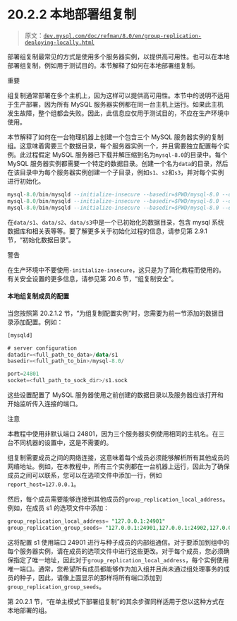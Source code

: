 # 20.2.2 本地部署组复制

> 原文：[`dev.mysql.com/doc/refman/8.0/en/group-replication-deploying-locally.html`](https://dev.mysql.com/doc/refman/8.0/en/group-replication-deploying-locally.html)

部署组复制最常见的方式是使用多个服务器实例，以提供高可用性。也可以在本地部署组复制，例如用于测试目的。本节解释了如何在本地部署组复制。

重要

组复制通常部署在多个主机上，因为这样可以提供高可用性。本节中的说明不适用于生产部署，因为所有 MySQL 服务器实例都在同一台主机上运行。如果此主机发生故障，整个组都会失败。因此，此信息应仅用于测试目的，不应在生产环境中使用。

本节解释了如何在一台物理机器上创建一个包含三个 MySQL 服务器实例的复制组。这意味着需要三个数据目录，每个服务器实例一个，并且需要独立配置每个实例。此过程假定 MySQL 服务器已下载并解压缩到名为`mysql-8.0`的目录中。每个 MySQL 服务器实例都需要一个特定的数据目录。创建一个名为`data`的目录，然后在该目录中为每个服务器实例创建一个子目录，例如`s1`、`s2`和`s3`，并对每个实例进行初始化。

```sql
mysql-8.0/bin/mysqld --initialize-insecure --basedir=$PWD/mysql-8.0 --datadir=$PWD/data/s1
mysql-8.0/bin/mysqld --initialize-insecure --basedir=$PWD/mysql-8.0 --datadir=$PWD/data/s2
mysql-8.0/bin/mysqld --initialize-insecure --basedir=$PWD/mysql-8.0 --datadir=$PWD/data/s3
```

在`data/s1`、`data/s2`、`data/s3`中是一个已初始化的数据目录，包含 mysql 系统数据库和相关表等等。要了解更多关于初始化过程的信息，请参见第 2.9.1 节，“初始化数据目录”。

警告

在生产环境中不要使用`-initialize-insecure`，这只是为了简化教程而使用的。有关安全设置的更多信息，请参见第 20.6 节，“组复制安全”。

#### 本地组复制成员的配置

当您按照第 20.2.1.2 节，“为组复制配置实例”时，您需要为前一节添加的数据目录添加配置。例如：

```sql
[mysqld]

# server configuration
datadir=<full_path_to_data>/data/s1
basedir=<full_path_to_bin>/mysql-8.0/

port=24801
socket=<full_path_to_sock_dir>/s1.sock
```

这些设置配置了 MySQL 服务器使用之前创建的数据目录以及服务器应该打开和开始监听传入连接的端口。

注意

本教程中使用非默认端口 24801，因为三个服务器实例使用相同的主机名。在三台不同机器的设置中，这是不需要的。

组复制需要成员之间的网络连接，这意味着每个成员必须能够解析所有其他成员的网络地址。例如，在本教程中，所有三个实例都在一台机器上运行，因此为了确保成员之间可以联系，您可以在选项文件中添加一行，例如`report_host=127.0.0.1`。

然后，每个成员需要能够连接到其他成员的`group_replication_local_address`。例如，在成员 s1 的选项文件中添加：

```sql
group_replication_local_address= "127.0.0.1:24901"
group_replication_group_seeds= "127.0.0.1:24901,127.0.0.1:24902,127.0.0.1:24903"
```

这将配置 s1 使用端口 24901 进行与种子成员的内部组通信。对于要添加到组中的每个服务器实例，请在成员的选项文件中进行这些更改。对于每个成员，您必须确保指定了唯一地址，因此对于`group_replication_local_address`，每个实例使用唯一端口。通常，您希望所有成员都能够作为加入组并且尚未通过组处理事务的成员的种子，因此，请像上面显示的那样将所有端口添加到`group_replication_group_seeds`。

第 20.2.1 节，“在单主模式下部署组复制”的其余步骤同样适用于您以这种方式在本地部署的组。
